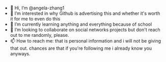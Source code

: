 - 👋 Hi, I’m @angela-zhang1
- 👀 I’m interested in why Github is advertising this and whether it's worth it for me to even do this
- 🌱 I’m currently learning anything and everything because of school
- 💞️ I’m looking to collaborate on social networks projects but don't reach out to me randomly, please.
- 📫 How to reach me: that is personal information and i will not be giving that out. chances are that if you're following me i already know you anyways.

<!---
angela-zhang1/angela-zhang1 is a ✨ special ✨ repository because its `README.md` (this file) appears on your GitHub profile.
You can click the Preview link to take a look at your changes.
--->
